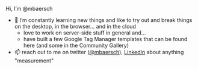 Hi, I’m @mbaersch
- 🌱 I’m constantly learning new things and like to try out and break things on the desktop, in the browser... and in the cloud
  - love to work on server-side stuff in general and... 
  - have built a few Google Tag Manager templates that can be found here (and some in the Community Gallery)   
- 📫 reach out to me on twitter ([@mbaersch](https://www.markus-baersch.de/twitter)), [LinkedIn](https://www.markus-baersch.de/linkedin) about anything "measurement"
